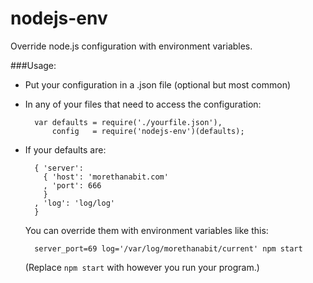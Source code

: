 nodejs-env
==========

Override node.js configuration with environment variables.

###Usage:

* Put your configuration in a .json file (optional but most common)
* In any of your files that need to access the configuration:

        var defaults = require('./yourfile.json'),
            config   = require('nodejs-env')(defaults);

* If your defaults are:

        { 'server':
          { 'host': 'morethanabit.com'
          , 'port': 666
          }
        , 'log': 'log/log'
        }

    You can override them with environment variables like this:

        server_port=69 log='/var/log/morethanabit/current' npm start

    (Replace ```npm start``` with however you run your program.)

